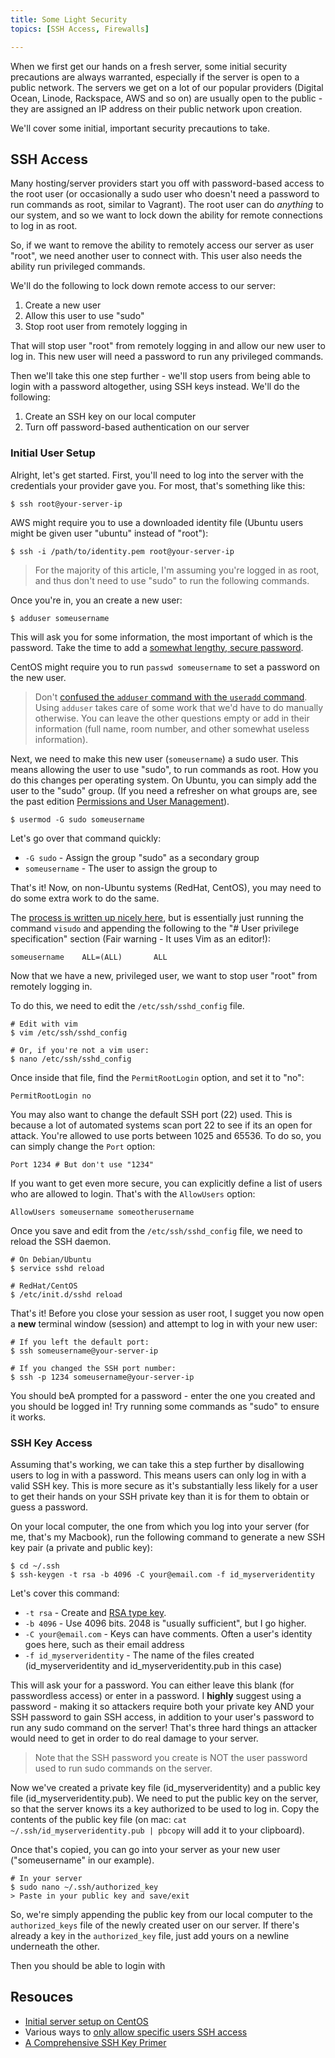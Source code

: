 ```yaml
---
title: Some Light Security
topics: [SSH Access, Firewalls]

---
```


When we first get our hands on a fresh server, some initial security precautions are always warranted, especially if the server is open to a public network. The servers we get on a lot of our popular providers (Digital Ocean, Linode, Rackspace, AWS and so on) are usually open to the public - they are assigned an IP address on their public network upon creation.

We'll cover some initial, important security precautions to take.

<a name="ssh_access" id="ssh_access"></a>

## SSH Access

Many hosting/server providers start you off with password-based access to the root user (or occasionally a sudo user who doesn't need a password to run commands as root, similar to Vagrant). The root user can do *anything* to our system, and so we want to lock down the ability for remote connections to log in as root.

So, if we want to remove the ability to remotely access our server as user "root", we need another user to connect with. This user also needs the ability run privileged commands.

We'll do the following to lock down remote access to our server:

1. Create a new user
2. Allow this user to use "sudo"
3. Stop root user from remotely logging in

That will stop user "root" from remotely logging in and allow our new user to log in. This new user will need a password to run any privileged commands.

Then we'll take this one step further - we'll stop users from being able to login with a password altogether, using SSH keys instead. We'll do the following:

1. Create an SSH key on our local computer
2. Turn off password-based authentication on our server

### Initial User Setup

Alright, let's get started. First, you'll need to log into the server with the credentials your provider gave you. For most, that's something like this:

	$ ssh root@your-server-ip

AWS might require you to use a downloaded identity file (Ubuntu users might be given user "ubuntu" instead of "root"):

	$ ssh -i /path/to/identity.pem root@your-server-ip

> For the majority of this article, I'm assuming you're logged in as root, and thus don't need to use "sudo" to run the following commands.

Once you're in, you an create a new user:

	$ adduser someusername

This will ask you for some information, the most important of which is the password. Take the time to add a [somewhat lengthy, secure password](https://identitysafe.norton.com/password-generator).

CentOS might require you to run `passwd someusername` to set a password on the new user.

> Don't [confused the `adduser` command with the `useradd` command](http://askubuntu.com/questions/345974/what-is-the-difference-between-adduser-and-useradd). Using `adduser` takes care of some work that we'd have to do manually otherwise. You can leave the other questions empty or add in their information (full name, room number, and other somewhat useless information).

Next, we need to make this new user (`someusername`) a sudo user. This means allowing the user to use "sudo", to run commands as root. How you do this changes per operating system. On Ubuntu, you can simply add the user to the "sudo" group. (If you need a refresher on what groups are, see the past edition [Permissions and User Management](http://serversforhackers.com/editions/2014/05/06/permissions-users/)).

	$ usermod -G sudo someusername

Let's go over that command quickly:

* `-G sudo` - Assign the group "sudo" as a secondary group
* `someusername` - The user to assign the group to

That's it! Now, on non-Ubuntu systems (RedHat, CentOS), you may need to do some extra work to do the same.

The [process is written up nicely here](https://www.digitalocean.com/community/articles/initial-server-setup-with-centos-6), but is essentially just running the command `visudo` and appending the following to the "# User privilege specification" section (Fair warning - It uses Vim as an editor!):

	someusername    ALL=(ALL)       ALL

Now that we have a new, privileged user, we want to stop user "root" from remotely logging in.

To do this, we need to edit the `/etc/ssh/sshd_config` file.

	# Edit with vim
	$ vim /etc/ssh/sshd_config
	
	# Or, if you're not a vim user:
	$ nano /etc/ssh/sshd_config

Once inside that file, find the `PermitRootLogin` option, and set it to "no":
 
	PermitRootLogin no

You may also want to change the default SSH port (22) used. This is because a lot of automated systems scan port 22 to see if its an open for attack. You're allowed to use ports between 1025 and 65536. To do so, you can simply change the `Port` option:

	Port 1234 # But don't use "1234"

If you want to get even more secure, you can explicitly define a list of users who are allowed to login. That's with the `AllowUsers` option:

	AllowUsers someusername someotherusername

Once you save and edit from the `/etc/ssh/sshd_config` file, we need to reload the SSH daemon.

	# On Debian/Ubuntu
	$ service sshd reload
	
	# RedHat/CentOS
	$ /etc/init.d/sshd reload

That's it! Before you close your session as user root, I sugget you now open a **new** terminal window (session) and attempt to log in with your new user:

	# If you left the default port:
	$ ssh someusername@your-server-ip
	
	# If you changed the SSH port number:
	$ ssh -p 1234 someusername@your-server-ip

You should beA prompted for a password - enter the one you created and you should be logged in! Try running some commands as "sudo" to ensure it works. 

### SSH Key Access

Assuming that's working, we can take this a step further by disallowing users to log in with a password. This means users can only log in with a valid SSH key. This is more secure as it's substantially less likely for a user to get their hands on your SSH private key than it is for them to obtain or guess a password.

On your local computer, the one from which you log into your server (for me, that's my Macbook), run the following command to generate a new SSH key pair (a private and public key):

	$ cd ~/.ssh
	$ ssh-keygen -t rsa -b 4096 -C your@email.com -f id_myserveridentity

Let's cover this command:

* `-t rsa` - Create and [RSA type key](http://security.stackexchange.com/questions/23383/ssh-key-type-rsa-dsa-ecdsa-are-there-easy-answers-for-which-to-choose-when).
* `-b 4096` - Use 4096 bits. 2048 is "usually sufficient", but I go higher.
* `-C your@email.com` - Keys can have comments. Often a user's identity goes here, such as their email address
* `-f id_myserveridentity` - The name of the files created (id_myserveridentity and id_myserveridentity.pub in this case)

This will ask your for a password. You can either leave this blank (for passwordless access) or enter in a password. I **highly** suggest using a password - making it so attackers require both your private key AND your SSH password to gain SSH access, in addition to your user's password to run any sudo command on the server! That's three hard things an attacker would need to get in order to do real damage to your server.

> Note that the SSH password you create is NOT the user password used to run sudo commands on the server.

Now we've created a private key file (id_myserveridentity) and a public key file (id_myserveridentity.pub). We need to put the public key on the server, so that the server knows its a key authorized to be used to log in. Copy the contents of the public key file (on mac: `cat ~/.ssh/id_myserveridentity.pub | pbcopy` will add it to your clipboard).

Once that's copied, you can go into your server as your new user ("someusername" in our example).

	# In your server
	$ sudo nano ~/.ssh/authorized_key
	> Paste in your public key and save/exit

So, we're simply appending the public key from our local computer to the `authorized_keys` file of the newly created user on our server. If there's already a key in the `authorized_key` file, just add yours on a newline underneath the other.

Then you should be able to login with

## Resouces

* [Initial server setup on CentOS](https://www.digitalocean.com/community/articles/initial-server-setup-with-centos-6)
* Various ways to [only allow specific users SSH access](http://knowledgelayer.softlayer.com/learning/how-do-i-permit-specific-users-ssh-access)
* [A Comprehensive SSH Key Primer](http://epocsquadron.com/a-comprehensive-ssh-key-primer/)